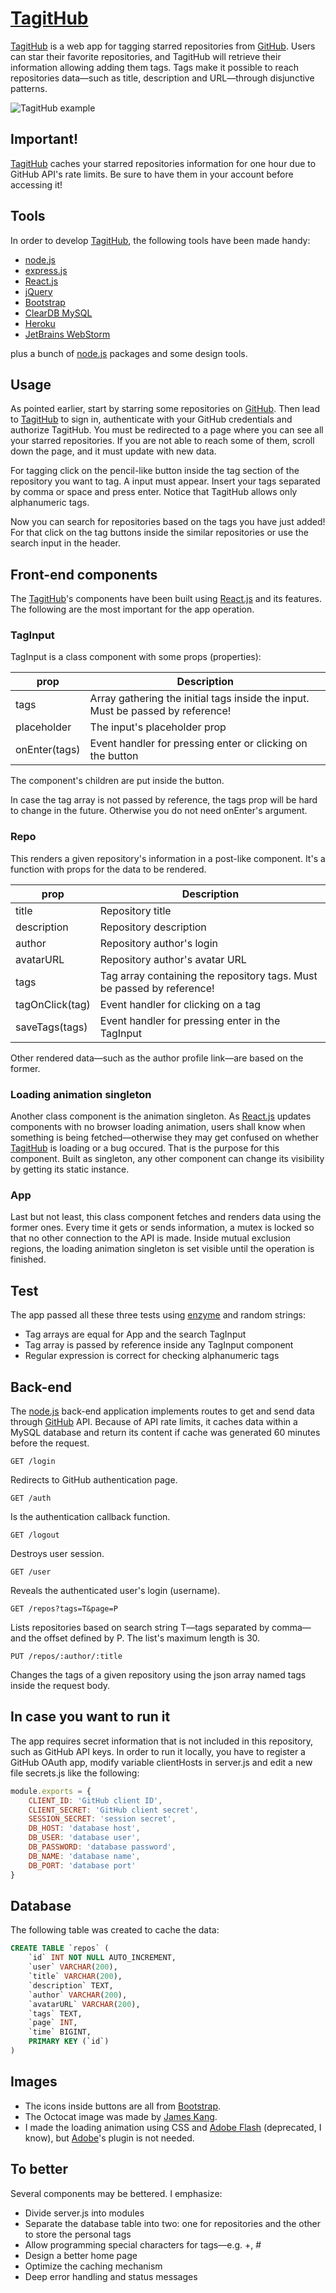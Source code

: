 # [TagitHub]

[TagitHub] is a web app for tagging starred repositories from [GitHub]. Users can star their favorite repositories, and TagitHub will retrieve their information allowing adding them tags. Tags make it possible to reach repositories data—such as title, description and URL—through disjunctive patterns.

![TagitHub example](https://github.com/fil1pe/TagitHub/blob/master/screen.gif)

## Important!

[TagitHub] caches your starred repositories information for one hour due to GitHub API's rate limits. Be sure to have them in your account before accessing it!

## Tools

In order to develop [TagitHub], the following tools have been made handy:

* [node.js]
* [express.js]
* [React.js]
* [jQuery]
* [Bootstrap]
* [ClearDB MySQL]
* [Heroku]
* [JetBrains WebStorm]

plus a bunch of [node.js] packages and some design tools.

## Usage

As pointed earlier, start by starring some repositories on [GitHub]. Then lead to [TagitHub] to sign in, authenticate with your GitHub credentials and authorize TagitHub. You must be redirected to a page where you can see all your starred repositories. If you are not able to reach some of them, scroll down the page, and it must update with new data.

For tagging click on the pencil-like button inside the tag section of the repository you want to tag. A input must appear. Insert your tags separated by comma or space and press enter. Notice that TagitHub allows only alphanumeric tags.

Now you can search for repositories based on the tags you have just added! For that click on the tag buttons inside the similar repositories or use the search input in the header.

## Front-end components

The [TagitHub]'s components have been built using [React.js] and its features. The following are the most important for the app operation.

### TagInput

TagInput is a class component with some props (properties):

| prop | Description |
| ---- | ----------- |
| tags | Array gathering the initial tags inside the input. Must be passed by reference! |
| placeholder | The input's placeholder prop |
| onEnter(tags) | Event handler for pressing enter or clicking on the button |

The component's children are put inside the button.

In case the tag array is not passed by reference, the tags prop will be hard to change in the future. Otherwise you do not need onEnter's argument.

### Repo

This renders a given repository's information in a post-like component. It's a function with props for the data to be rendered.

| prop | Description |
| ---- | ----------- |
| title | Repository title |
| description | Repository description |
| author | Repository author's login |
| avatarURL | Repository author's avatar URL |
| tags | Tag array containing the repository tags. Must be passed by reference! |
| tagOnClick(tag) | Event handler for clicking on a tag |
| saveTags(tags) | Event handler for pressing enter in the TagInput |

Other rendered data—such as the author profile link—are based on the former.

### Loading animation singleton

Another class component is the animation singleton. As [React.js] updates components with no browser loading animation, users shall know when something is being fetched—otherwise they may get confused on whether [TagitHub] is loading or a bug occured. That is the purpose for this component. Built as singleton, any other component can change its visibility by getting its static instance.

### App

Last but not least, this class component fetches and renders data using the former ones. Every time it gets or sends information, a mutex is locked so that no other connection to the API is made. Inside mutual exclusion regions, the loading animation singleton is set visible until the operation is finished.

## Test

The app passed all these three tests using [enzyme] and random strings:

* Tag arrays are equal for App and the search TagInput
* Tag array is passed by reference inside any TagInput component
* Regular expression is correct for checking alphanumeric tags

## Back-end

The [node.js] back-end application implements routes to get and send data through [GitHub] API. Because of API rate limits, it caches data within a MySQL database and return its content if cache was generated 60 minutes before the request.

~~~
GET /login
~~~

Redirects to GitHub authentication page.

~~~
GET /auth
~~~

Is the authentication callback function.

~~~
GET /logout
~~~

Destroys user session.

~~~
GET /user
~~~

Reveals the authenticated user's login (username).

~~~
GET /repos?tags=T&page=P
~~~

Lists repositories based on search string T—tags separated by comma—and the offset defined by P. The list's maximum length is 30.

~~~
PUT /repos/:author/:title
~~~

Changes the tags of a given repository using the json array named tags inside the request body.

## In case you want to run it

The app requires secret information that is not included in this repository, such as GitHub API keys. In order to run it locally, you have to register a GitHub OAuth app, modify variable clientHosts in server.js and edit a new file secrets.js like the following:

~~~javascript
module.exports = {
    CLIENT_ID: 'GitHub client ID',
    CLIENT_SECRET: 'GitHub client secret',
    SESSION_SECRET: 'session secret',
    DB_HOST: 'database host',
    DB_USER: 'database user',
    DB_PASSWORD: 'database password',
    DB_NAME: 'database name',
    DB_PORT: 'database port'
}
~~~

## Database

The following table was created to cache the data:

~~~~sql
CREATE TABLE `repos` (
    `id` INT NOT NULL AUTO_INCREMENT,
    `user` VARCHAR(200),
    `title` VARCHAR(200),
    `description` TEXT,
    `author` VARCHAR(200),
    `avatarURL` VARCHAR(200),
    `tags` TEXT,
    `page` INT,
    `time` BIGINT,
    PRIMARY KEY (`id`)
)
~~~~

## Images

- The icons inside buttons are all from [Bootstrap].
- The Octocat image was made by [James Kang].
- I made the loading animation using CSS and [Adobe Flash] (deprecated, I know), but [Adobe]'s plugin is not needed.

## To better

Several components may be bettered. I emphasize:

* Divide server.js into modules
* Separate the database table into two: one for repositories and the other to store the personal tags 
* Allow programming special characters for tags—e.g. +, #
* Design a better home page
* Optimize the caching mechanism
* Deep error handling and status messages

[GitHub]: <https://github.com>
[TagitHub]: <https://tagithub.herokuapp.com>
[node.js]: <https://nodejs.org>
[express.js]: <https://expressjs.com>
[React.js]: <https://reactjs.org>
[jQuery]: <https://jquery.com>
[ClearDB MySQL]: <https://devcenter.heroku.com/articles/cleardb>
[Heroku]: <https://heroku.com>
[Bootstrap]: <https://getbootstrap.com>
[JetBrains WebStorm]: <https://www.jetbrains.com/webstorm>
[Adobe Flash]: <https://www.adobe.com/products/animate.html>
[enzyme]: <https://www.npmjs.com/package/enzyme>

[James Kang]: <https://github.com/jeejkang>
[Adobe]: <https://www.adobe.com>